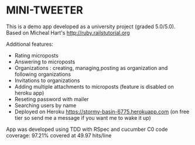 MINI-TWEETER
============


This is a demo app developed as a university project (graded 5.0/5.0).
Based on Micheal Hart's http://ruby.railstutorial.org

Additional features:
* Rating microposts
* Answering to microposts
* Organizations : creating, managing,posting as organization and following organizations
* Invitations to organizations
* Adding multiple attachments to microposts (feature is disabled on heroku app)
* Reseting password with mailer
* Searching users by name
* Deployed on Heroku https://stormy-basin-6775.herokuapp.com (on free tier so send me a message if you want me to wake it up)

App was developed using TDD with RSpec and cucumber
C0 code coverage: 97.21% covered at 49.97 hits/line 
